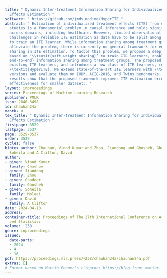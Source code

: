 ```yaml
---
title: " Dynamic Inter-treatment Information Sharing for Individualized Treatment
  Effects Estimation "
software: " https://github.com/jmdvinodjmd/HyperITE "
abstract: " Estimation of individualized treatment effects (ITE) from observational
  studies is a fundamental problem in causal inference and holds significant importance
  across domains, including healthcare. However, limited observational datasets pose
  challenges in reliable ITE estimation as data have to be split among treatment groups
  to train an ITE learner. While information sharing among treatment groups can partially
  alleviate the problem, there is currently no general framework for end-to-end information
  sharing in ITE estimation. To tackle this problem, we propose a deep learning framework
  based on ‘\\textit{soft weight sharing}’ to train ITE learners, enabling \\textit{dynamic
  end-to-end} information sharing among treatment groups. The proposed framework complements
  existing ITE learners, and introduces a new class of ITE learners, referred to as
  \\textit{HyperITE}. We extend state-of-the-art ITE learners with \\textit{HyperITE}
  versions and evaluate them on IHDP, ACIC-2016, and Twins benchmarks. Our experimental
  results show that the proposed framework improves ITE estimation error, with increasing
  effectiveness for smaller datasets. "
layout: inproceedings
series: Proceedings of Machine Learning Research
publisher: PMLR
issn: 2640-3498
id: chauhan24a
month: 0
tex_title: " Dynamic Inter-treatment Information Sharing for Individualized Treatment
  Effects Estimation "
firstpage: 3529
lastpage: 3537
page: 3529-3537
order: 3529
cycles: false
bibtex_author: Chauhan, Vinod Kumar and Zhou, Jiandong and Ghosheh, Ghadeer and Molaei,
  Soheila and A Clifton, David
author:
- given: Vinod Kumar
  family: Chauhan
- given: Jiandong
  family: Zhou
- given: Ghadeer
  family: Ghosheh
- given: Soheila
  family: Molaei
- given: David
  family: A Clifton
date: 2024-04-18
address:
container-title: Proceedings of The 27th International Conference on Artificial Intelligence
  and Statistics
volume: '238'
genre: inproceedings
issued:
  date-parts:
  - 2024
  - 4
  - 18
pdf: https://proceedings.mlr.press/v238/chauhan24a/chauhan24a.pdf
extras: []
# Format based on Martin Fenner's citeproc: https://blog.front-matter.io/posts/citeproc-yaml-for-bibliographies/
---
```

